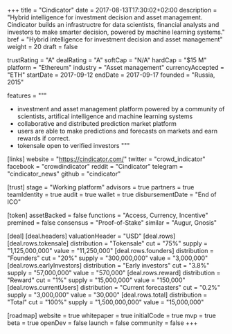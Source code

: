 +++
title = "Cindicator"
date = 2017-08-13T17:30:02+02:00
description = "Hybrid intelligence for investment decision and asset management. Cindicator builds an infrastructre for data scientists, financial analysts and investors to make smarter decision, powered by machine learning systems."
bref = "Hybrid intelligence for investment decision and asset management"
weight = 20
draft = false

trustRating = "A"
dealRating = "A"
softCap = "N/A"
hardCap = "$15 M"
platform = "Ethereum"
industry = "Asset management"
currencyAccepted = "ETH"
startDate = 2017-09-12
endDate = 2017-09-17
founded = "Russia, 2015"

features = """
- investment and asset management platform powered by a community of scientists, artifical intelligence and machine learning systems
- collaborative and distributed prediction market platform
- users are able to make predictions and forecasts on markets and earn rewards if correct.
- tokensale open to verified investors
"""

[links]
  website = "https://cindicator.com/"
  twitter = "crowd_indicator"
  facebook = "crowdindicator"
  reddit = "Cindicator"
  telegram = "cindicator_news"
  github = "cindicator"

[trust]
  stage = "Working platform"
  advisors = true
  partners = true
  teamIdentity = true
  audit = true
  wallet = true
  disbursementDate = "End of ICO"

[token]
  assetBacked = false
  functions = "Access, Currency, Incentive"
  premined = false
  consensus = "Proof-of-Stake"
  similar = "Augur, Gnosis"

[deal]
  [deal.headers]
    valuationHeader = "USD"
  [deal.rows]
    [deal.rows.tokensale]
      distribution = "Tokensale"
      cut = "75%"
      supply = "1,125,000,000"
      value = "11,250,000"
    [deal.rows.founders]
      distribution = "Founders"
      cut = "20%"
      supply = "300,000,000"
      value = "3,000,000"
    [deal.rows.earlyInvestors]
      distribution = "Early investors"
      cut = "3.8%"
      supply = "57,000,000"
      value = "570,000"
    [deal.rows.reward]
      distribution = "Reward"
      cut = "1%"
      supply = "15,000,000"
      value = "150,000"
    [deal.rows.currentUsers]
      distribution = "Current forecasters"
      cut = "0.2%"
      supply = "3,000,000"
      value = "30,000"
    [deal.rows.total]
      distribution = "Total"
      cut = "100%"
      supply = "1,500,000,000"
      value = "15,000,000"


[roadmap]
  website = true
  whitepaper = true
  initialCode = true
  mvp = true
  beta = true
  openDev = false
  launch = false
  community = false
+++
